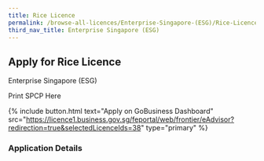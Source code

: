```yaml
---
title: Rice Licence
permalink: /browse-all-licences/Enterprise-Singapore-(ESG)/Rice-Licence
third_nav_title: Enterprise Singapore (ESG)
---
```


## Apply for Rice Licence

Enterprise Singapore (ESG)

Print SPCP Here


{% include button.html text="Apply on GoBusiness Dashboard" src="https://licence1.business.gov.sg/feportal/web/frontier/eAdvisor?redirection=true&selectedLicenceIds=38" type="primary" %}

### Application Details

